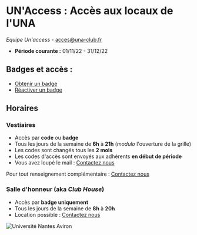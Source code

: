 # UN'Access : Accès aux locaux de l'UNA
*Equipe Un'access* -  [acces@una-club.fr](mailto:acces@una-club.fr?subject=[UNAccess]%20Contact)  
- **Période courante :** 01/11/22 - 31/12/22  

## Badges et accès :
 - [Obtenir un badge](https://www.univ-nantes-aviron.fr/collect/description/113648-h-badge-d-acces?header=%2Fpage%2F662072-badge-d-acces)
 - [Réactiver un badge](mailto:acces@una-club.fr?subject=[UNAccess]%20Activation)

## Horaires
### Vestiaires   
- Accès par **code** ou **badge**
- Tous les jours de la semaine de **6h** à **21h** (*modulo* l'ouverture de la grille)
- Les codes sont changés tous les **2 mois**
- Les codes d'accès sont envoyés aux adhérents **en début de période**
- Vous avez loupé le mail : [Contactez nous](mailto:acces@una-club.fr?subject=[UNAccess]%20Code)

Pour tout renseignement complémentaire : [Contactez nous](mailto:acces@una-club.fr?subject=[UNAccess]%20Question)
### Salle d'honneur (aka *Club House*)
- Accès par **badge uniquement**
- Tous les jours de la semaine de **8h** à **20h**    
- Location possible  : [Contactez nous](mailto:tresorier@una-club.fr?cc=acces@una-club.fr) 


![Université Nantes Aviron](https://i.imgur.com/cmt0gDr.png)
